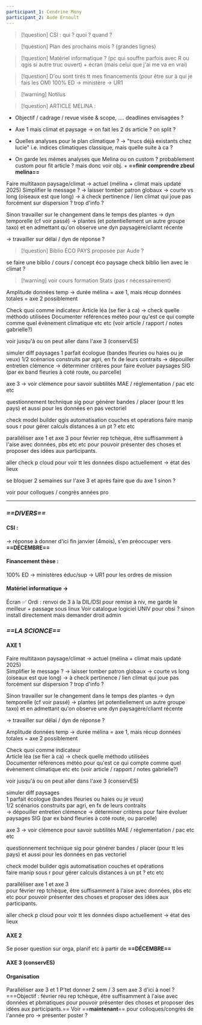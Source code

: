 ```yaml
---
participant_1: Cendrine Mony
participant_2: Aude Ernoult
---
```

>[!question] CSI : qui ? quoi ? quand ?


>[!question] Plan des prochains mois ? (grandes lignes)
>


>[!question] Matériel informatique ? (pc qui souffre parfois avec R ou qgis si autre truc ouvert) + écran (mais celui que j'ai me va en vrai)


>[!question] D'ou sont tirés tt mes financements (pour être sur à qui je fais les OM)
100% ED → ministère → UR1

>[!warning] Notilus


>[!question] ARTICLE MELINA :
- Objectif / cadrage / revue visée & scope, .... deadlines envisagées ?

- Axe 1 mais climat et paysage → on fait les 2 ds article ? on split ?

- Quelles analyses pour le plan climatique ? → "trucs déjà existants chez lucie" i.e. indices climatiques classique, mais quelle suite à ca ?

- On garde les mêmes analyses que Melina ou on custom ? probablement custom pour fit article ? mais donc voir obj. + **==finir comprendre zbeul melina==**

Faire multitaxon paysage/climat → actuel (mélina + climat mais updaté 2025)
Simplifier le message ? → laisser tomber patron globaux → courte vs long (oiseaux est que long) → à check pertinence / lien climat qui joue pas forcément sur dispersion ? trop d'info ?

Sinon travailler sur le changement dans le temps des plantes → dyn temporelle (cf voir passé) → plantes (et potentiellement un autre groupe taxo) et en admettant qu'on observe une dyn paysagère/cliamt récente

→ travailler sur délai / dyn de réponse ?


>[!question] Biblio ÉCO PAYS proposée par Aude ?

se faire une biblio / cours / concept éco paysage 
check biblio lien avec le climat ? 


>[!warning] voir cours formation Stats (pas r nécessairement)


 



Amplitude données temp → durée mélina = axe 1, mais récup données totales = axe 2 possiblement

Check quoi comme indicateur 
Article léa (se fier à ca) → check quelle méthodo utilisées
Documenter références météo pour qu'est ce qui compte comme quel évènement climatique etc etc (voir article / rapport / notes gabrielle?)



voir jusqu'à ou on peut aller dans l'axe 3 (conservES)

simuler diff paysages 
1 parfait écologue (bandes lfeuries ou haies ou je veux)
1/2 scénarios construits par agri, en fx de leurs contraits
→ dépouiller entretien clémence → déterminer critères pour faire évoluer paysages SIG (par ex band fleuries à coté route, ou parcelle)




axe 3 → voir clémence pour savoir subtilités MAE / réglementation / pac etc etc

questionnement technique sig pour générer bandes / placer (pour tt les pays) et aussi pour les données en pas vectoriel

check model builder qgis automatisation couches et opérations
faire manip sous r pour gérer calculs distances à un pt ? etc etc



paralléliser axe 1 et axe 3 
pour février rep tchèque, être suffisamment à l'aise avec données, pbs etc etc pour pouvoir présenter des choses et proposer des idées aux participants.

aller check p cloud pour voir tt les données dispo actuellement → état des lieux

se bloquer 2 semaines sur l'axe 3 et après faire que du axe 1 sinon ?

voir pour colloques / congrès années pro



_________________________
### *==DIVERS==*
#### CSI :

→ réponse à donner d'ici fin janvier (4mois), s'en préoccuper vers **==DÉCEMBRE==**

#### Financement thèse :

100% ED → ministères éduc/sup → UR1 pour les ordres de mission

#### Matériel informatique →

Écran ✅
Ordi : renvoi de 3 à la DIL/DSI pour remise à niv, me garde le meilleur + passage sous linux
Voir catalogue logiciel UNIV pour obsi ? sinon install directement mais demander droit admin

### *==LA SCIONCE==*

#### AXE 1

Faire multitaxon paysage/climat → actuel (mélina + climat mais updaté 2025)  
Simplifier le message ? → laisser tomber patron globaux → courte vs long (oiseaux est que long) → à check pertinence / lien climat qui joue pas forcément sur dispersion ? trop d'info ?

Sinon travailler sur le changement dans le temps des plantes → dyn temporelle (cf voir passé) → plantes (et potentiellement un autre groupe taxo) et en admettant qu'on observe une dyn paysagère/cliamt récente

→ travailler sur délai / dyn de réponse ?

 Amplitude données temp → durée mélina = axe 1, mais récup données totales = axe 2 possiblement

Check quoi comme indicateur  
Article léa (se fier à ca) → check quelle méthodo utilisées  
Documenter références météo pour qu'est ce qui compte comme quel évènement climatique etc etc (voir article / rapport / notes gabrielle?)

voir jusqu'à ou on peut aller dans l'axe 3 (conservES)

simuler diff paysages  
1 parfait écologue (bandes lfeuries ou haies ou je veux)  
1/2 scénarios construits par agri, en fx de leurs contraits  
→ dépouiller entretien clémence → déterminer critères pour faire évoluer paysages SIG (par ex band fleuries à coté route, ou parcelle)

axe 3 → voir clémence pour savoir subtilités MAE / réglementation / pac etc etc

questionnement technique sig pour générer bandes / placer (pour tt les pays) et aussi pour les données en pas vectoriel

check model builder qgis automatisation couches et opérations  
faire manip sous r pour gérer calculs distances à un pt ? etc etc

paralléliser axe 1 et axe 3  
pour février rep tchèque, être suffisamment à l'aise avec données, pbs etc etc pour pouvoir présenter des choses et proposer des idées aux participants.

aller check p cloud pour voir tt les données dispo actuellement → état des lieux




#### AXE 2

Se poser question sur orga, planif etc à partir de **==DÉCEMBRE==**

#### AXE 3 (conservES)

#### Organisation

Paralléliser axe 3 et 1
P'tet donner 2 sem / 3 sem axe 3 d'ici à noel ?
===Objectif : février réu rep tchèque, être suffisamment à l'aise avec données et pbmatiques pour pouvoir présenter des choses et proposer des idées aux participants.==
Voir ==**maintenant**== pour colloques/congrès de l'année pro → présenter poster ?

